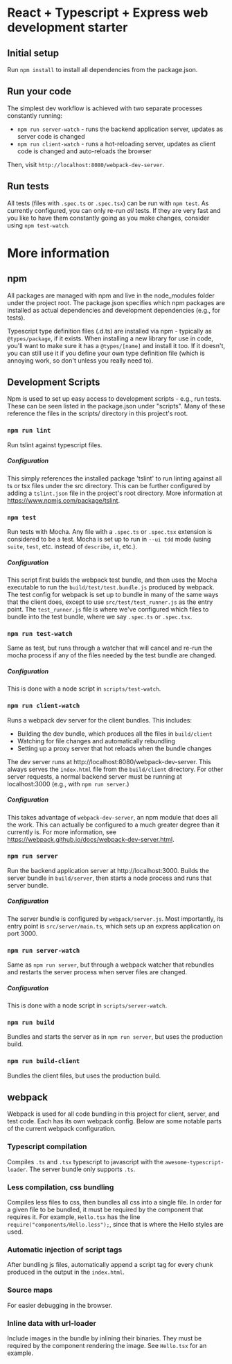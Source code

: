 # React + Typescript + Express web development starter

## Initial setup

Run `npm install` to install all dependencies from the package.json.

## Run your code

The simplest dev workflow is achieved with two separate processes constantly running:
* `npm run server-watch` - runs the backend application server, updates as server code is changed
* `npm run client-watch` - runs a hot-reloading server, updates as client code is changed and auto-reloads the browser

Then, visit `http://localhost:8080/webpack-dev-server`.


## Run tests
All tests (files with `.spec.ts` or `.spec.tsx`) can be run with `npm test`. 
As currently configured, you can only re-run _all_ tests. If they are very fast and you like to have them constantly going as you make changes, consider using `npm test-watch`.




# More information

## npm

All packages are managed with npm and live in the node_modules folder under the project root.
The package.json specifies which npm packages are installed as actual dependencies and development dependencies (e.g., for tests).

Typescript type definition files (.d.ts) are installed via npm - typically as `@types/package`, if it exists.
When installing a new library for use in code, you'll want to make sure it has a `@types/[name]` and install it too.
If it doesn't, you can still use it if you define your own type definition file (which is annoying work, so don't unless you really need to).


## Development Scripts
Npm is used to set up easy access to development scripts - e.g., run tests. These can be seen listed in the package.json under "scripts". Many of these reference the files in the scripts/ directory in this project's root.

### `npm run lint`
Run tslint against typescript files.

##### Configuration
This simply references the installed package 'tslint' to run linting against all ts or tsx files under the src directory.
This can be further configured by adding a `tslint.json` file in the project's root directory. More information at https://www.npmjs.com/package/tslint.

### `npm test`
Run tests with Mocha. Any file with a `.spec.ts` or `.spec.tsx` extension is considered to be a test.
Mocha is set up to run in `--ui tdd` mode (using `suite`, `test`, etc. instead of `describe`, `it`, etc.).

##### Configuration
This script first builds the webpack test bundle, and then uses the Mocha executable to run the `build/test/test.bundle.js` produced by webpack.
The test config for webpack is set up to bundle in many of the same ways that the client does, except to use `src/test/test_runner.js` as the entry point.
The `test_runner.js` file is where we've configured which files to bundle into the test bundle, where we say `.spec.ts` or `.spec.tsx`.

### `npm run test-watch`
Same as test, but runs through a watcher that will cancel and re-run the mocha process if any of the files needed by the test bundle are changed.

##### Configuration
This is done with a node script in `scripts/test-watch`.

### `npm run client-watch`
Runs a webpack dev server for the client bundles. This includes:
* Building the dev bundle, which produces all the files in `build/client`
* Watching for file changes and automatically rebundling
* Setting up a proxy server that hot reloads when the bundle changes

The dev server runs at http://localhost:8080/webpack-dev-server.
This always serves the `index.html` file from the `build/client` directory. For other server requests, a normal backend server must be running at localhost:3000 (e.g., with `npm run server`.)

##### Configuration
This takes advantage of `webpack-dev-server`, an npm module that does all the work.
This can actually be configured to a much greater degree than it currently is. For more information, see https://webpack.github.io/docs/webpack-dev-server.html.

### `npm run server`
Run the backend application server at http://localhost:3000.
Builds the server bundle in `build/server`, then starts a node process and runs that server bundle.

##### Configuration
The server bundle is configured by `webpack/server.js`. Most importantly, its entry point is `src/server/main.ts`, which sets up an express application on port 3000.

### `npm run server-watch`
Same as `npm run server`, but through a webpack watcher that rebundles and restarts the server process when server files are changed.

##### Configuration
This is done with a node script in `scripts/server-watch`.

### `npm run build`
Bundles and starts the server as in `npm run server`, but uses the production build.

### `npm run build-client`
Bundles the client files, but uses the production build.


## webpack

Webpack is used for all code bundling in this project for client, server, and test code. Each has its own webpack config. Below are some notable parts of the current webpack configuration.

### Typescript compilation
Compiles `.ts` and `.tsx` typescript to javascript with the `awesome-typescript-loader`.
The server bundle only supports `.ts`.

### Less compilation, css bundling
Compiles less files to css, then bundles all css into a single file. In order for a given file to be bundled, it must be required by the component that requires it.
For example, `Hello.tsx` has the line `require("components/Hello.less");`, since that is where the Hello styles are used.

### Automatic injection of script tags
After bundling js files, automatically append a script tag for every chunk produced in the output in the `index.html`.

### Source maps
For easier debugging in the browser.

### Inline data with url-loader
Include images in the bundle by inlining their binaries. They must be required by the component rendering the image.
See `Hello.tsx` for an example.
